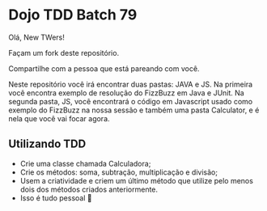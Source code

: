 # Dojo TDD Batch 79

Olá, New TWers! 

Façam um fork deste repositório.

Compartilhe com a pessoa que está pareando com você.

Neste repositório você irá encontrar duas pastas: JAVA e JS. Na primeira você encontra exemplo de resolução do FizzBuzz em Java e JUnit. Na segunda pasta, JS, você encontrará o código em Javascript usado como exemplo do FizzBuzz na nossa sessão e também uma pasta Calculator, e é nela que você vai focar agora.

## Utilizando TDD

- Crie uma classe chamada Calculadora;
- Crie os métodos: soma, subtração, multiplicação e divisão;
- Usem a criatividade e criem um último método que utilize pelo menos dois dos métodos criados anteriormente.
- Isso é tudo pessoal 🎉



